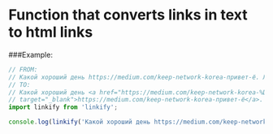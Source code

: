 # Function that converts links in text to html links
###Example:
```javascript
// FROM: 
// Какой хороший день https://medium.com/keep-network-korea-привет-ё. Лучший день
// TO:
// Какой хороший день <a href="https://medium.com/keep-network-korea-%D0%BF%D1%80%D0%B8%D0%B2%D0%B5%D1%82-%D1%91" 
// target="_blank">https://medium.com/keep-network-korea-привет-ё</a>. Лучший день
import linkify from 'linkify';

console.log(linkify('Какой хороший день https://medium.com/keep-network-korea-привет-ё. Лучший день'));
```
